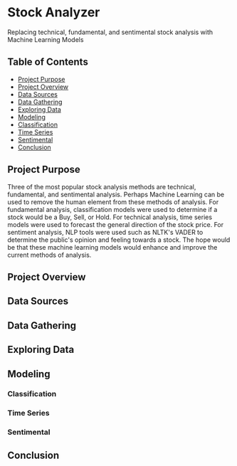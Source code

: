 # Stock Analyzer
Replacing technical, fundamental, and sentimental stock analysis with Machine Learning Models

## Table of Contents
- [Project Purpose](#Project-Purpose)
- [Project Overview](#Project-Overview)
- [Data Sources](#Data-Sources)
- [Data Gathering](#Data-Gathering)
- [Exploring Data](#Exploring-Data)
- [Modeling](#Modeling)
- [Classification](#Classification)
- [Time Series](#Time-Series)
- [Sentimental](#Sentimental)
- [Conclusion](#Conclusion)

## Project Purpose
Three of the most popular stock analysis methods are technical, fundamental, and sentimental analysis.  Perhaps Machine Learning can be used to remove the human element from these methods of analysis.  For fundamental analysis, classification models were used to determine if a stock would be a Buy, Sell, or Hold.  For technical analysis, time series models were used to forecast the general direction of the stock price.  For sentiment analysis, NLP tools were used such as NLTK's VADER to determine the public's opinion and feeling towards a stock.  The hope would be that these machine learning models would enhance and improve the current methods of analysis. 

## Project Overview

## Data Sources

## Data Gathering

## Exploring Data

## Modeling

### Classification

### Time Series

### Sentimental

## Conclusion

